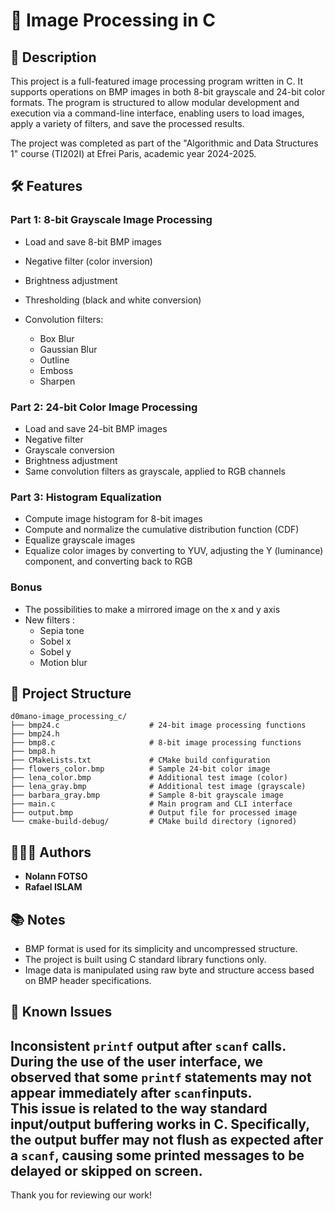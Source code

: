 # 📸 Image Processing in C

## 📄 Description

This project is a full-featured image processing program written in C. It supports operations on BMP images in both 8-bit grayscale and 24-bit color formats. The program is structured to allow modular development and execution via a command-line interface, enabling users to load images, apply a variety of filters, and save the processed results.

The project was completed as part of the "Algorithmic and Data Structures 1" course (TI202I) at Efrei Paris, academic year 2024-2025.

## 🛠️ Features

### Part 1: 8-bit Grayscale Image Processing

* Load and save 8-bit BMP images
* Negative filter (color inversion)
* Brightness adjustment
* Thresholding (black and white conversion)
* Convolution filters:

    * Box Blur
    * Gaussian Blur
    * Outline
    * Emboss
    * Sharpen

### Part 2: 24-bit Color Image Processing

* Load and save 24-bit BMP images
* Negative filter
* Grayscale conversion
* Brightness adjustment
* Same convolution filters as grayscale, applied to RGB channels

### Part 3: Histogram Equalization

* Compute image histogram for 8-bit images
* Compute and normalize the cumulative distribution function (CDF)
* Equalize grayscale images
* Equalize color images by converting to YUV, adjusting the Y (luminance) component, and converting back to RGB

### Bonus 
* The possibilities to make a mirrored image on the x and y axis 
* New filters :
  * Sepia tone
  * Sobel x
  * Sobel y
  * Motion blur

## 📁 Project Structure

```
d0mano-image_processing_c/
├── bmp24.c                    # 24-bit image processing functions
├── bmp24.h
├── bmp8.c                     # 8-bit image processing functions
├── bmp8.h
├── CMakeLists.txt             # CMake build configuration
├── flowers_color.bmp          # Sample 24-bit color image
├── lena_color.bmp             # Additional test image (color)
├── lena_gray.bmp              # Additional test image (grayscale)
├── barbara_gray.bmp           # Sample 8-bit grayscale image
├── main.c                     # Main program and CLI interface
├── output.bmp                 # Output file for processed image
└── cmake-build-debug/         # CMake build directory (ignored)
```

## 🧑‍🤝‍🧑 Authors

* **Nolann FOTSO**
* **Rafael ISLAM**

## 📚 Notes

* BMP format is used for its simplicity and uncompressed structure.
* The project is built using C standard library functions only.
* Image data is manipulated using raw byte and structure access based on BMP header specifications.

## 🐞 Known Issues
Inconsistent `printf` output after `scanf` calls.  
During the use of the user interface, we observed that some `printf` statements may not appear immediately after `scanf`inputs.  
This issue is related to the way standard input/output buffering works in C. Specifically, the output buffer may not flush as expected after a `scanf`, causing some printed messages to be delayed or skipped on screen.
---

Thank you for reviewing our work!
